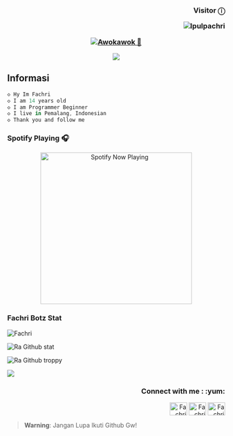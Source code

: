 <h3 align="right">Visitor ⓘ

<p align="right"> <img src="https://komarev.com/ghpvc/?username=Ipulpachri&label=Profile%20views&color=443c42&style=plastic" alt="Ipulpachri" /> </p> 

<p align="center">
  <a href="https://github.com/Ipulpachri"><img src="http://readme-typing-svg.herokuapp.com?color=ffffff&center=true&vCenter=true&multiline=false&lines=Hi+I'm+Fachri;I'm+From+Indonesian;Don't+bully+me" alt="Awokawok 🗿">
</p>

<p align="center">
<a href="https://youtube.com/c/SaefulFahri"><img align="center" height="auto" src="https://i.imgur.com/ugWb6BU.gif7343734373037333361326632663664363536343639363132653637363937303638373932653633366636643266366436353634363936313266333833333336343836393461363333373730363737613739333836393465353834333665326636372e676966"/></a>

<p align="center">


## Informasi 
```ts
◇ Hy Im Fachri
◇ I am 14 years old
◇ I am Programmer Beginner
◇ I live in Pemalang, Indonesian
◇ Thank you and follow me
```

### Spotify Playing 🎧

<p align="center">
  <a href="https://open.spotify.com/user/31nuzemgd72h4llo3dnl2pshegeu?si=qHWmVIfBQhy2KyH0dJgQ2Q&utm_source=copy-link" target="_blank"><img src="https://now-playing-on-spotify.vercel.app/api/spotify" alt="Spotify Now Playing" width="350"/></a>
</p>


### Fachri Botz Stat 


<p><img align="center" src="https://github-readme-streak-stats.herokuapp.com/?user=Ipulpachri&theme=default" alt="Fachri" /></p>

![Ra Github stat](https://github-readme-stats.vercel.app/api?username=Ipulpachri&theme=default&show_icons=true) 

![Ra Github troppy](https://github-profile-trophy.vercel.app/?username=Ipulpachri&theme=default)

![](https://github-profile-summary-cards.vercel.app/api/cards/profile-details?username=Ipulpachri&theme=default)


<h3 align="right">Connect with me : :yum:</h3>
<p align="right">
<a href="https://youtube.com/SaefulFahri" target="_blank"><img align="center" src="https://simpleicons.org/icons/youtube.svg" alt="Fachri youtube" height="30" width="40" /></a>
<a href="https://instagram.com/sfdesign_id" target="_blank"><img align="center" src="https://simpleicons.org/icons/instagram.svg" alt="Fachri Instagram" height="30" width="40" /></a>
<a href="https://wa.me/6285713041886" target="_blank"><img align="center" src="https://simpleicons.org/icons/whatsapp.svg" alt="Fachri whatsapp" height="30" width="40" /></a>
</p>

> **Warning**: Jangan Lupa Ikuti Github Gw!
